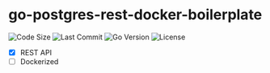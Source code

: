 # go-postgres-rest-docker-boilerplate

![Code Size](https://img.shields.io/github/languages/code-size/zerefwayne/go-postgres-rest-docker-boilerplate?style=flat-square)
![Last Commit](https://img.shields.io/github/last-commit/zerefwayne/go-postgres-rest-docker-boilerplate?style=flat-square)
![Go Version](https://img.shields.io/github/go-mod/go-version/zerefwayne/go-postgres-rest-docker-boilerplate?style=flat-square)
![License](https://img.shields.io/github/license/zerefwayne/go-postgres-rest-docker-boilerplate?style=flat-square)

- [x] REST API
- [ ] Dockerized
